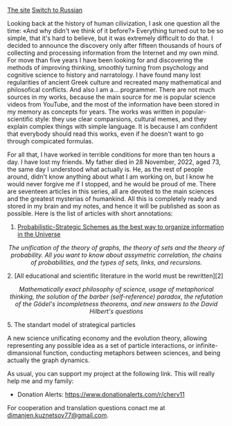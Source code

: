 [1]: https://cherv11.github.io/Theory-of-Everything/works/ru/PSS
[2]: https://cherv11.github.io/Theory-of-Everything/works/ru/ABIW
[site]: https://cherv11.github.io/Theory-of-Everything/en_readme
[ru]: https://cherv11.github.io/Theory-of-Everything/ru_readme

[The site][site]
[Switch to Russian][ru]

Looking back at the history of human cilivization, I ask one question all the time: «And why didn't we think of it before?» Everything turned out to be so simple, that it's hard to believe, but it was extremely difficult to do that. I decided to announce the discovery only after fifteen thousands of hours of collecting and processing information from the Internet and my own mind. For move than five years I have been looking for and discovering the methods of improving thinking, smoothly turning from psychology and cognitive science to history and narratology. I have found many lost regularities of ancient Greek culture and recreated many mathematical and philosofical conflicts. And also I am a... programmer. There are not much sources in my works, because the main source for me is popular science videos from YouTube, and the most of the information have been stored in my memory as concepts for years. The works was written in popular-scientific style: they use clear comparsions, cultural memes, and they explain complex things with simple language. It is because I am confident that everybody should read this works, even if he doesn't want to go through compicated formulas.

For all that, I have worked in terrible conditions for more than ten hours a day. I have lost my friends. My father died in 28 November, 2022, aged 73, the same day I understood what actually <veiled/> is. He, as the rest of people around, didn't know anything about what I am working on, but I know he would never forgive me if I stopped, and he would be proud of me. There are seventeen articles in this series, all are devoted to the main sciences and the greatest mysterias of humankind. All this is completely ready and stored in my brain and my notes, and hence it will be published as soon as possible. Here is the list of articles with short annotations:

1. [Probabilistic-Strategic Schemes as the best way to organize information in the Universe][1] 
<p style="text-align: center; font-style: italic">The unification of the theory of graphs, the theory of sets and the theory of probability. All you want to know about assymetric correlation, the chains of probabilities, and the types of sets, links, and recursions. </p>
2. [All educational and scientific literature in the world must be rewritten][2] 
<p style="text-align: center; font-style: italic">Mathematically exact philosophy of science, usage of metaphorical thinking, the solution of the barber (self-reference) paradox, the refutation of the Gödel's incompletness theorems, and new answers to the David Hilbert's questions</p>
5. The standart model of strategical particles
<p syle="text-align: center; font-style: italic">A new science unificating economy and the evolution theory, allowing representing any possible idea as a set of particle interactions, or infinite-dimansional function, conducting metaphors between sciences, and being actually the graph dynamics.</p>

As usual, you can support my project at the following link. This will really help me and my family:
- Donation Alerts: https://www.donationalerts.com/r/cherv11

For cooperation and translation questions conact me at dimanjen.kuznetsov77@gmail.com.
